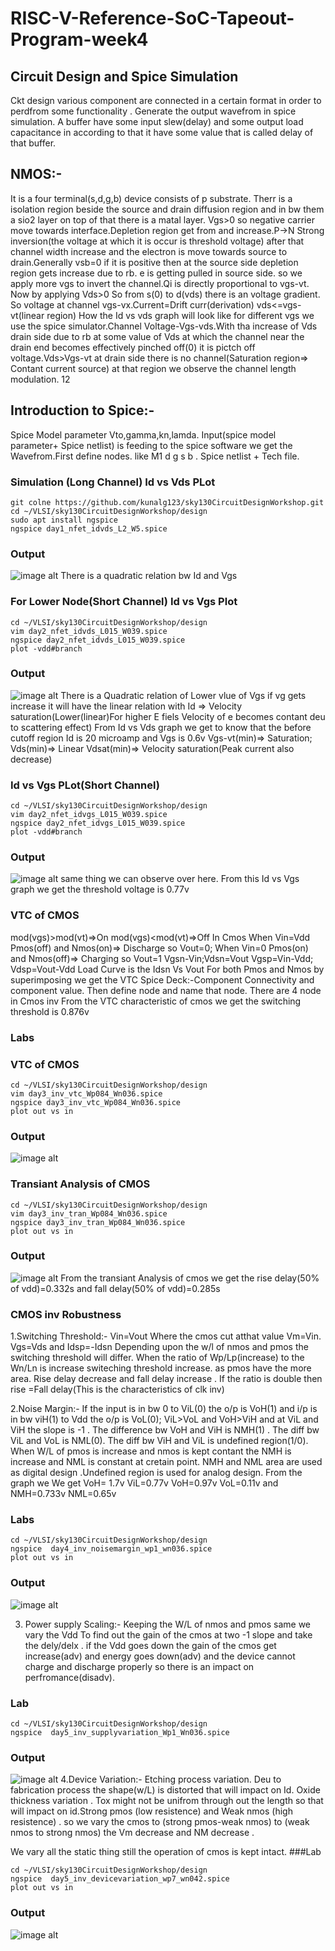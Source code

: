 # RISC-V-Reference-SoC-Tapeout-Program-week4
## Circuit Design and Spice Simulation
Ckt design various component are connected in a certain format in order to perdfrom some functionality .  Generate the output wavefrom in spice simulation. A buffer have some input slew(delay) and some output load capacitance in according to that it have some value that is called delay of that buffer.

## NMOS:- 
It is a four terminal(s,d,g,b) device consists of p substrate. Therr is a isolation region beside the source and drain diffusion region and in bw them a sio2 layer on top of that there is a matal layer. Vgs>0 so negative carrier move towards interface.Depletion region get from and increase.P->N Strong inversion(the voltage at which it is occur is threshold voltage) after that 
channel width increase and the electron is move towards source to drain.Generally vsb=0 if it is positive then at the source side depletion region gets increase due to rb. e is getting pulled in source side. so we apply more vgs to invert the channel.Qi is directly proportional to vgs-vt. Now by applying Vds>0 So from s(0) to d(vds) there is an voltage gradient. So voltage at channel vgs-vx.Current=Drift curr(derivation) vds<=vgs-vt(linear region) How the Id vs vds graph will look like for different vgs we use the spice simulator.Channel Voltage-Vgs-vds.With tha increase of Vds drain side due to rb at some value of Vds at which the channel near the drain end becomes effectively pinched off(0) it is pictch off voltage.Vds>Vgs-vt at drain side there is no channel(Saturation region=> Contant current source) at that region we observe the channel length modulation. 12

## Introduction to Spice:-
Spice Model parameter Vto,gamma,kn,lamda. 
Input(spice model parameter+ Spice netlist) is feeding to the spice software we get the Wavefrom.First define nodes. like M1 d g s b . Spice netlist + Tech file.
### Simulation (Long Channel) Id vs Vds PLot
```
git colne https://github.com/kunalg123/sky130CircuitDesignWorkshop.git
cd ~/VLSI/sky130CircuitDesignWorkshop/design
sudo apt install ngspice
ngspice day1_nfet_idvds_L2_W5.spice
```
### Output
![image alt](https://github.com/souhardya-ece/RISC-V-Reference-SoC-Tapeout-Program-week4/blob/main/Images/Id%20vs%20Vds_Long.png)
There is a quadratic relation bw Id and Vgs
### For Lower Node(Short Channel) Id vs Vgs Plot
```
cd ~/VLSI/sky130CircuitDesignWorkshop/design
vim day2_nfet_idvds_L015_W039.spice
ngspice day2_nfet_idvds_L015_W039.spice
plot -vdd#branch
```
### Output
![image alt](https://github.com/souhardya-ece/RISC-V-Reference-SoC-Tapeout-Program-week4/blob/main/Images/Id%20vs%20Vgs_Short.png)
There is a Quadratic relation of Lower vlue of Vgs if vg gets increase it will have the linear relation with Id => Velocity saturation(Lower(linear)For higher E fiels Velocity of e becomes contant deu to scattering effect) From Id vs Vds graph we get to know that the before cutoff region Id is 20 microamp and Vgs is 0.6v
Vgs-vt(min)=> Saturation; Vds(min)=> Linear Vdsat(min)=> Velocity saturation(Peak current also decrease)
### Id vs Vgs PLot(Short Channel)
```
cd ~/VLSI/sky130CircuitDesignWorkshop/design
vim day2_nfet_idvgs_L015_W039.spice
ngspice day2_nfet_idvgs_L015_W039.spice
plot -vdd#branch
```
### Output
![image alt](https://github.com/souhardya-ece/RISC-V-Reference-SoC-Tapeout-Program-week4/blob/main/Images/Id%20vs%20Vgs.png)
same thing we can observe over here. From this Id vs Vgs graph we get the threshold voltage is 0.77v

### VTC of CMOS
mod(vgs)>mod(vt)=>On 
mod(vgs)<mod(vt)=>Off
In Cmos When Vin=Vdd Pmos(off) and Nmos(on)=> Discharge so Vout=0; When Vin=0 Pmos(on) and Nmos(off)=> Charging so Vout=1
Vgsn-Vin;Vdsn=Vout
Vgsp=Vin-Vdd; Vdsp=Vout-Vdd
Load Curve is the Idsn Vs Vout For both Pmos and Nmos by superimposing we get the VTC
Spice Deck:-Component Connectivity and component value. Then define node and name that node. There are 4 node in Cmos inv 
From the VTC characteristic of cmos we get the switching threshold is 0.876v
### Labs
### VTC of CMOS
```
cd ~/VLSI/sky130CircuitDesignWorkshop/design
vim day3_inv_vtc_Wp084_Wn036.spice
ngspice day3_inv_vtc_Wp084_Wn036.spice
plot out vs in
```
### Output
![image alt](https://github.com/souhardya-ece/RISC-V-Reference-SoC-Tapeout-Program-week4/blob/main/Images/VTC.png)
### Transiant Analysis of CMOS
```
cd ~/VLSI/sky130CircuitDesignWorkshop/design
vim day3_inv_tran_Wp084_Wn036.spice
ngspice day3_inv_tran_Wp084_Wn036.spice
plot out vs in
```
### Output
![image alt](https://github.com/souhardya-ece/RISC-V-Reference-SoC-Tapeout-Program-week4/blob/main/Images/Transiant.png)
From the transiant Analysis of cmos we get the rise delay(50% of vdd)=0.332s and fall delay(50% of vdd)=0.285s
### CMOS inv Robustness
1.Switching Threshold:- Vin=Vout Where the cmos cut atthat value Vm=Vin. Vgs=Vds and Idsp=-Idsn Depending upon the w/l of nmos and pmos the switching threshold will differ. When the ratio of Wp/Lp(increase) to the Wn/Ln is increase switeching threshold increase. as pmos have the more area. Rise delay decrease and fall delay increase . If the ratio is double then rise =Fall delay(This is the characteristics of clk inv)

2.Noise Margin:- If the input is in bw 0 to ViL(0) the o/p is VoH(1) and i/p is in bw viH(1) to Vdd the o/p is VoL(0); ViL>VoL and VoH>ViH  and at ViL and ViH the slope is -1 . The difference bw VoH and ViH is NMH(1) . The diff bw ViL and VoL is NML(0). The diff bw ViH and ViL is undefined region(1/0). When W/L of pmos is increase and nmos is kept contant the NMH is increase and NML is constant at cretain point. NMH and NML area are used as digital design .Undefined region is used for analog design. From the graph we We get VoH= 1.7v ViL=0.77v VoH=0.97v VoL=0.11v and NMH=0.733v NML=0.65v

### Labs
```
cd ~/VLSI/sky130CircuitDesignWorkshop/design
ngspice  day4_inv_noisemargin_wp1_wn036.spice
plot out vs in
```
### Output
![image alt](https://github.com/souhardya-ece/RISC-V-Reference-SoC-Tapeout-Program-week4/blob/main/Images/Vm.png)

3. Power supply Scaling:- Keeping the W/L of nmos and pmos same we vary the Vdd To find out the gain of the cmos at two -1 slope and take the dely/delx . if the Vdd goes down the gain of the cmos get increase(adv) and energy goes down(adv) and the device cannot charge and discharge properly so there is an impact on perfromance(disadv).

### Lab
```
cd ~/VLSI/sky130CircuitDesignWorkshop/design
ngspice  day5_inv_supplyvariation_Wp1_Wn036.spice
```
### Output
![image alt](https://github.com/souhardya-ece/RISC-V-Reference-SoC-Tapeout-Program-week4/blob/main/Images/Vary.png)
4.Device Variation:- Etching process variation. Deu to fabrication process the shape(w/L) is distorted that will impact on Id. Oxide thickness variation . Tox might not be unifrom through out the length so that will impact on id.Strong pmos (low resistence) and Weak nmos (high resistence) . so we vary the cmos to (strong pmos-weak nmos) to (weak nmos to strong nmos) the Vm decrease and NM decrease .

We vary all the static thing still the operation of cmos is kept intact.
###Lab
```
cd ~/VLSI/sky130CircuitDesignWorkshop/design
ngspice  day5_inv_devicevariation_wp7_wn042.spice
plot out vs in
```
### Output
![image alt](https://github.com/souhardya-ece/RISC-V-Reference-SoC-Tapeout-Program-week4/blob/main/Images/Device.png)



